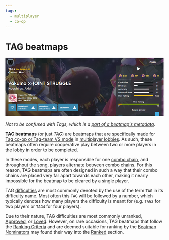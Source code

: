 ```yaml
---
tags:
  - multiplayer
  - co-op
---
```


# TAG beatmaps

![An example of a TAG beatmap](img/tag-beatmap-example.png "An example of a TAG beatmap")

*Not to be confused with Tags, which is a [part of a beatmap's metadata](/wiki/Client/Beatmap_editor/Song_setup).*

**TAG beatmaps** (or just *TAG*) are beatmaps that are specifically made for [Tag co-op or Tag-team VS mode](/wiki/Client/Interface/Multiplayer#tag-co-op-/-tag-team-vs) in [multiplayer lobbies]((/wiki/Client/Interface/Multiplayer)). As such, these beatmaps often require cooperative play between two or more players in the lobby in order to be completed.

In these modes, each player is responsible for one [combo chain](/wiki/Beatmapping/Combo), and throughout the song, players alternate between combo chains. For this reason, TAG beatmaps are often designed in such a way that their combo chains are placed very far apart towards each other, making it nearly impossible for the beatmap to be cleared by a single player.

TAG [difficulties](/wiki/Beatmap/Difficulty) are most commonly denoted by the use of the term `TAG` in its difficulty name. Most often this `TAG` will be followed by a number, which typically denotes how many players the difficulty is meant for (e.g. `TAG2` for two players or `TAG4` for four players).

Due to their nature, TAG difficulties are most commonly unranked, [Approved](/wiki/Beatmap/Category#approved), or [Loved](/wiki/Beatmap/Category#loved). However, on rare occasions, TAG beatmaps that follow the [Ranking Criteria](/wiki/Ranking_criteria) and are deemed suitable for ranking by the [Beatmap Nominators](/wiki/People/Beatmap_Nominators) may found their way into the [Ranked](/wiki/Beatmap/Category#approved) section.
